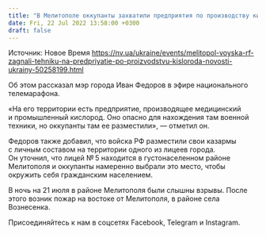 ```yaml
---
title: "В Мелитополе оккупанты захватили предприятия по производству кислорода и разметили там военную технику — мэр"
date: Fri, 22 Jul 2022 13:58:00 +0300
draft: false
---
```

Источник: Новое Время https://nv.ua/ukraine/events/melitopol-voyska-rf-zagnali-tehniku-na-predpriyatie-po-proizvodstvu-kisloroda-novosti-ukrainy-50258199.html


 Об этом рассказал мэр города Иван Федоров в эфире национального телемарафона.

«На его территории есть предприятие, производящее медицинский и промышленный кислород. Оно опасно для нахождения там военной техники, но оккупанты там ее разместили», — отметил он.

Федоров также добавил, что войска РФ разместили свои казармы с личным составом на территории одного из лицеев города. Он уточнил, что лицей № 5 находится в густонаселенном районе Мелитополя и оккупанты намеренно выбрали это место, чтобы окружить себя гражданским населением.

В ночь на 21 июля в районе Мелитополя были слышны взрывы. После этого возник пожар на востоке от Мелитополя, в районе села Вознесенка.

Присоединяйтесь к нам в соцсетях Facebook, Telegram и Instagram.
